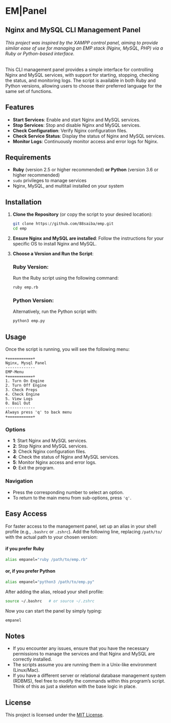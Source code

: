 # EM|Panel
## Nginx and MySQL CLI Management Panel

###### This project was inspired by the XAMPP control panel, aiming to provide similar ease of use for managing an EMP stack (Nginx, MySQL, PHP) via a Ruby or Python-based interface.

This CLI management panel provides a simple interface for controlling Nginx and MySQL services, with support for starting, stopping, checking the status, and monitoring logs. The script is available in both Ruby and Python versions, allowing users to choose their preferred language for the same set of functions.

## Features

- **Start Services**: Enable and start Nginx and MySQL services.
- **Stop Services**: Stop and disable Nginx and MySQL services.
- **Check Configuration**: Verify Nginx configuration files.
- **Check Service Status**: Display the status of Nginx and MySQL services.
- **Monitor Logs**: Continuously monitor access and error logs for Nginx.

## Requirements

- **Ruby** (version 2.5 or higher recommended) **or Python** (version 3.6 or higher recommended)
- `sudo` privileges to manage services
- Nginx, MySQL, and multitail installed on your system

## Installation

1. **Clone the Repository** (or copy the script to your desired location):
   ```bash
   git clone https://github.com/88saiba/emp.git
   cd emp
   ```

2. **Ensure Nginx and MySQL are installed**:
   Follow the instructions for your specific OS to install Nginx and MySQL.

3. **Choose a Version and Run the Script**:

   ### Ruby Version:
   Run the Ruby script using the following command:
   ```bash
   ruby emp.rb
   ```

   ### Python Version:
   Alternatively, run the Python script with:
   ```bash
   python3 emp.py
   ```

## Usage

Once the script is running, you will see the following menu:

```
+===========+
Nginx, Mysql Panel
-------------
EMP-Menu
+===========+
1. Turn On Engine
2. Turn Off Engine
3. Check Preps
4. Check Engine
5. View Logs
0. Bail Out
-------------
Always press 'q' to back menu
+===========+
```

### Options

- **1**: Start Nginx and MySQL services.
- **2**: Stop Nginx and MySQL services.
- **3**: Check Nginx configuration files.
- **4**: Check the status of Nginx and MySQL services.
- **5**: Monitor Nginx access and error logs.
- **0**: Exit the program.

### Navigation

- Press the corresponding number to select an option.
- To return to the main menu from sub-options, press `'q'`.

## Easy Access

For faster access to the management panel, set up an alias in your shell profile (e.g., `.bashrc` or `.zshrc`). Add the following line, replacing `/path/to/` with the actual path to your chosen version:

#### if you prefer Ruby
```bash
alias empanel="ruby /path/to/emp.rb"
```

#### or, if you prefer Python
```bash
alias empanel="python3 /path/to/emp.py"
```

After adding the alias, reload your shell profile:

```bash
source ~/.bashrc   # or source ~/.zshrc
```

Now you can start the panel by simply typing:

```bash
empanel
```

## Notes

- If you encounter any issues, ensure that you have the necessary permissions to manage the services and that Nginx and MySQL are correctly installed.
- The scripts assume you are running them in a Unix-like environment (Linux/Mac).
- If you have a different server or relational database management system (RDBMS), feel free to modify the commands within this program’s script. Think of this as just a skeleton with the base logic in place.

## License

This project is licensed under the [MIT License](LICENSE).
